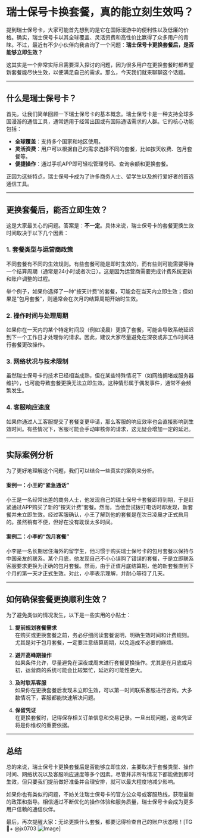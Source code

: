 # 瑞士保号卡换套餐，真的能立刻生效吗？

提到瑞士保号卡，大家可能首先想到的是它在国际漫游中的便利性以及低廉的价格。确实，瑞士保号卡以其全球覆盖、灵活资费和高性价比赢得了众多用户的青睐。不过，最近有不少小伙伴向我咨询了一个问题：**瑞士保号卡更换套餐后，是否能够立即生效？**

这其实是一个非常实际且需要深入探讨的问题，因为很多用户在更换套餐时都希望新套餐能尽快生效，以便满足自己的需求。那么，今天我们就来聊聊这个话题。

---

## 什么是瑞士保号卡？

首先，让我们简单回顾一下瑞士保号卡的基本概念。瑞士保号卡是一种支持全球多国漫游的通信工具，通常适用于经常出国或有国际通话需求的人群。它的核心功能包括：

- **全球覆盖**：支持多个国家和地区使用。
- **灵活资费**：用户可以根据自己的需求选择不同的套餐，比如按天收费、包月套餐等。
- **便捷操作**：通过手机APP即可轻松管理号码、查询余额和更换套餐。

正因为这些特点，瑞士保号卡成为了许多商务人士、留学生以及旅行爱好者的首选通信工具。

---

## 更换套餐后，能否立即生效？

这是大家最关心的问题。答案是：**不一定**。具体来说，瑞士保号卡的套餐更换生效时间取决于以下几个因素：

### 1. **套餐类型与运营商政策**
   不同套餐有不同的生效规则。有些套餐可能是即时生效的，而有些则可能需要等待一个结算周期（通常是24小时或者次日）。这是因为运营商需要完成计费系统更新和账户调整的过程。

   举个例子，如果你选择了一种“按天计费”的套餐，可能会在当天内立即生效；但如果是“包月套餐”，则通常会在次月的结算周期开始时生效。

### 2. **操作时间与处理周期**
   如果你在一天内的某个特定时间段（例如凌晨）更换了套餐，可能会导致系统延迟到下一个工作日才处理你的请求。因此，建议大家尽量避免在深夜或非工作时间进行套餐更改操作。

### 3. **网络状况与技术限制**
   虽然瑞士保号卡的技术已经相当成熟，但在某些特殊情况下（如网络拥堵或服务器维护），也可能导致套餐更换无法立即生效。这种情形属于偶发事件，通常不会频繁发生。

### 4. **客服响应速度**
   如果你通过人工客服提交了套餐变更申请，那么客服的响应效率也会直接影响到生效时间。有些情况下，客服可能会手动审核你的请求，这无疑会增加一定的延迟。

---

## 实际案例分析

为了更好地理解这个问题，我们可以结合一些真实的案例来分析。

#### 案例一：小王的“紧急通话”
小王是一名经常出差的商务人士，他发现自己的瑞士保号卡套餐即将到期，于是赶紧通过APP购买了新的“按天计费”套餐。然而，当他尝试拨打电话时却发现，新套餐并未立即生效。经过客服确认，小王了解到他的套餐是在次日凌晨才正式启用的。虽然稍有不便，但好在没有耽误太多时间。

#### 案例二：小李的“包月套餐”
小李是一名长期居住海外的留学生，他习惯于购买瑞士保号卡的包月套餐以保持与中国亲友的联系。某个月底，他发现自己不小心误购了错误的套餐，于是立即联系客服要求更换为正确的包月套餐。然而，由于正值月底结算期，他的新套餐直到下个月的第一天才正式生效。对此，小李表示理解，并耐心等待了几天。

---

## 如何确保套餐更换顺利生效？

为了避免类似的情况发生，以下是一些实用的小贴士：

1. **提前规划套餐需求**  
   在购买或更换套餐之前，务必仔细阅读套餐说明，明确生效时间和计费规则。尤其是对于包月套餐，一定要注意结算周期，以免造成不必要的麻烦。

2. **避开高峰期操作**  
   如果条件允许，尽量避免在深夜或周末进行套餐更换操作。尤其是在月底或月初，运营商的系统可能会比较繁忙，延迟的可能性更大。

3. **及时联系客服**  
   如果你在更换套餐后发现未立即生效，可以第一时间联系客服进行咨询。大多数情况下，客服都能快速解决问题。

4. **保留凭证**  
   在更换套餐时，记得保存相关订单信息和交易记录。一旦出现问题，这些凭证将是你维权的重要依据。

---

## 总结

总的来说，瑞士保号卡更换套餐后是否能够立即生效，主要取决于套餐类型、操作时间、网络状况以及客服响应速度等多个因素。尽管并非所有情况下都能做到即时生效，但只要我们提前做好准备并合理安排，就可以最大程度地减少影响。

如果你也有类似的问题，不妨关注瑞士保号卡的官方公众号或客服热线，获取最新的政策和指导。相信通过不断优化的操作体验和服务质量，瑞士保号卡会成为更多用户信赖的通信伙伴。

最后，再次提醒大家：无论更换什么套餐，都要记得检查自己的账户状态哦！[TG💪+ @jx0703 ![Image](https://github.com/user-attachments/assets/dbca1d08-cadb-493c-b0ec-ad6f7a83f270)]